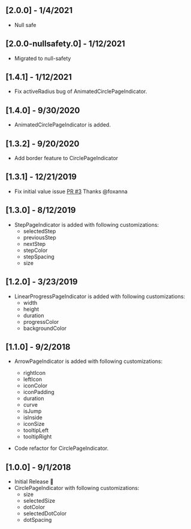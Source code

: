 ## [2.0.0] - 1/4/2021
* Null safe

## [2.0.0-nullsafety.0] - 1/12/2021
* Migrated to null-safety

## [1.4.1] - 1/12/2021
* Fix activeRadius bug of AnimatedCirclePageIndicator.

## [1.4.0] - 9/30/2020
* AnimatedCirclePageIndicator is added.

## [1.3.2] - 9/20/2020
* Add border feature to CirclePageIndicator

## [1.3.1] - 12/21/2019

* Fix initial value issue
[PR #3](https://github.com/figengungor/page_view_indicators/pull/4) 
Thanks @foxanna

## [1.3.0] - 8/12/2019

* StepPageIndicator is added with following customizations:
    - selectedStep
    - previousStep
    - nextStep
    - stepColor
    - stepSpacing
    - size
    
## [1.2.0] - 3/23/2019

* LinearProgressPageIndicator is added with following customizations:
    - width
    - height
    - duration
    - progressColor
    - backgroundColor
   
## [1.1.0] - 9/2/2018

* ArrowPageIndicator is added with following customizations:
    - rightIcon
    - leftIcon
    - iconColor
    - iconPadding
    - duration
    - curve
    - isJump
    - isInside
    - iconSize
    - tooltipLeft
    - tooltipRight

* Code refactor for CirclePageIndicator.

## [1.0.0] - 9/1/2018

* Initial Release :tada:
* CirclePageIndicator with following customizations:
    - size
    - selectedSize
    - dotColor
    - selectedDotColor
    - dotSpacing
